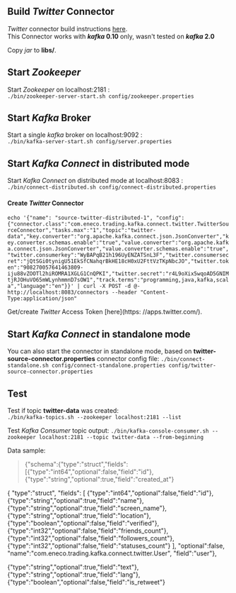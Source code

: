 ## Build _Twitter_ Connector

_Twitter_ connector build instructions [here](https://github.com/Eneco/kafka-connect-twitter#starting-kafka-connect-twitter).<br/>
This Connector works with **_kafka_ 0.10** only, wasn't tested on **_kafka_ 2.0**<br />

Copy _jar_ to **libs/**.

## Start _Zookeeper_ 
Start _Zookeeper_ on localhost:2181 :<br />
`./bin/zookeeper-server-start.sh config/zookeeper.properties`

## Start _Kafka_ Broker
Start a single _kafka_ broker on localhost:9092 :<br />
`./bin/kafka-server-start.sh config/server.properties`


## Start _Kafka Connect_ in distributed mode
Start _Kafka Connect_ on distributed mode at localhost:8083 :<br />
`./bin/connect-distributed.sh config/connect-distributed.properties`

#### Create _Twitter_ Connector

`echo '{"name": "source-twitter-distributed-1", "config":{"connector.class":"com.eneco.trading.kafka.connect.twitter.TwitterSourceConnector","tasks.max":"1","topic":"twitter-data","key.converter":"org.apache.kafka.connect.json.JsonConverter","key.converter.schemas.enable":"true","value.converter":"org.apache.kafka.connect.json.JsonConverter","value.converter.schemas.enable":"true","twitter.consumerkey":"WyBAPqB21h196UyENZATSnL3F","twitter.consumersecret":"jQtSGi0tynigU51EkSfCNahqrBkHE18cH0xU2FttVzTKpNbcJO","twitter.token":"908270057641463809-iju88vZOOTl2hiROMRA1XGLG1CnQPKI","twitter.secret":"r4L9oXix5wqoAD5GNIMtjRJOHuVO65mWLynhmmnD7sOW1","track.terms":"programming,java,kafka,scala","language":"en"}}' | curl -X POST -d @- http://localhost:8083/connectors --header "Content-Type:application/json"`<br/>

Get/create _Twitter_ Access Token [here](https: //apps.twitter.com/).<br/>

## Start _Kafka Connect_ in standalone mode
You can also start the connector in standalone mode, based on **twitter-source-connector.properties** connector config file:
`./bin/connect-standalone.sh config/connect-standalone.properties config/twitter-source-connector.properties`

## Test
Test if topic **twitter-data** was created:<br />
`./bin/kafka-topics.sh --zookeeper localhost:2181 --list`

Test _Kafka Consumer_ topic output:
`./bin/kafka-console-consumer.sh --zookeeper localhost:2181 --topic twitter-data --from-beginning`

Data sample:
> {"schema":{"type":"struct","fields":[{"type":"int64","optional":false,"field":"id"},{"type":"string","optional":true,"field":"created_at"}

{
    "type":"struct",
    "fields":  [
                                {"type":"int64","optional":false,"field":"id"},
                                {"type":"string","optional":true,"field":"name"},
                                {"type":"string","optional":true,"field":"screen_name"},
                                {"type":"string","optional":true,"field":"location"},
                                {"type":"boolean","optional":false,"field":"verified"},
                                {"type":"int32","optional":false,"field":"friends_count"},
                                {"type":"int32","optional":false,"field":"followers_count"},
                                {"type":"int32","optional":false,"field":"statuses_count"}
                ],
    "optional":false,
    "name":"com.eneco.trading.kafka.connect.twitter.User",
    "field":"user"},

{"type":"string","optional":true,"field":"text"},{"type":"string","optional":true,"field":"lang"},{"type":"boolean","optional":false,"field":"is_retweet"}





